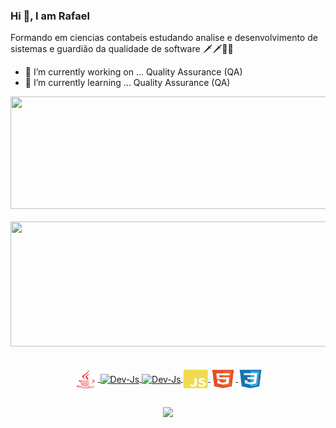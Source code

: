 ### Hi 👋, I am Rafael

Formando em ciencias contabeis estudando analise e desenvolvimento de sistemas e guardião da qualidade de software 🗡️🗡️🐞🐞
 






- 🔭 I’m currently working on ...  Quality Assurance (QA) 
- 🌱 I’m currently learning ...  Quality Assurance (QA)

<div align="center"> 
<a href="https://github.com/Senziani"> 
<img height="180em" width="1800px"  src="https://github-readme-stats.vercel.app/api?username=Senziani&show_icons=true&theme=dracula&include_all_commits"/>
<br>
<br>
<img height="200em"  width="2300px" src="https://github-readme-stats.vercel.app/api/top-langs/?username=Senziani&layout=compact&langs_count=7&theme=dracula"/>
</div> 

<br>
<div align="center"><br>
<img align="center" alt="Dev-Js" height="30" width="40" src="https://raw.githubusercontent.com/devicons/devicon/master/icons/java/java-plain.svg">
<img align="center" alt="Dev-Js" height="30" width="40"src="https://cdn.jsdelivr.net/gh/devicons/devicon/icons/selenium/selenium-original.svg" />
<img align="center" alt="Dev-Js" height="30" width="40"src="https://cdn.jsdelivr.net/gh/devicons/devicon/icons/cucumber/cucumber-plain.svg"/>
<img align="center" alt="Dev-Js" height="30" width="40" src="https://raw.githubusercontent.com/devicons/devicon/master/icons/javascript/javascript-plain.svg">
<img align="center" alt="Dev-HTML" height="30" width="40" src="https://raw.githubusercontent.com/devicons/devicon/master/icons/html5/html5-original.svg">
<img align="center" alt="Dev-CSS" height="30" width="40" src="https://raw.githubusercontent.com/devicons/devicon/master/icons/css3/css3-original.svg">
  <br>

##
<div> 
<a href="https://www.linkedin.com/in/rafaelsenziani-qa/" target="_blank"><img src="https://img.shields.io/badge/-LinkedIn-%230077B5?style=for-the-badge&logo=linkedin&logo=white"target="_blank"></a>
  

</div>





